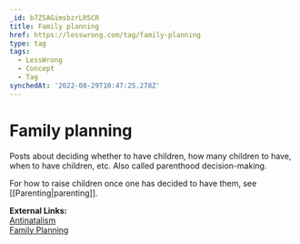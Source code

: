 ```yaml
---
_id: b7ZSAGimsbzrLR5CR
title: Family planning
href: https://lesswrong.com/tag/family-planning
type: tag
tags:
  - LessWrong
  - Concept
  - Tag
synchedAt: '2022-08-29T10:47:25.278Z'
---
```

# Family planning

Posts about deciding whether to have children, how many children to have, when to have children, etc. Also called parenthood decision-making.

For how to raise children once one has decided to have them, see [[Parenting|parenting]].

**External Links:**  
[Antinatalism](https://en.wikipedia.org/wiki/Antinatalism)  
[Family Planning](https://en.wikipedia.org/wiki/Family_planning)